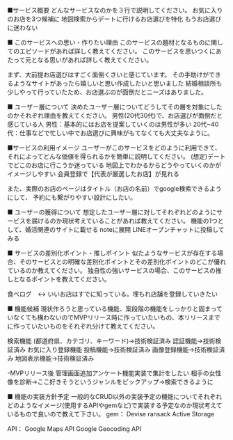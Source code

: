 ■サービス概要
どんなサービスなのかを３行で説明してください。
お気に入りのお店を3つ候補に
地図検索からデートに行けるお店選びを特化
もうお店選びに迷わない

■ このサービスへの思い・作りたい理由
このサービスの題材となるものに関してのエピソードがあれば詳しく教えてください。
このサービスを思いつくにあたって元となる思いがあれば詳しく教えてください。

まず、大前提お店選びはすごく面倒くさいと感じています。
その手助けができるようなサイトがあったら嬉しいと思い作成したいと思いました
結婚相談所も少しやって行っていたため、お店選ぶのが面倒だとニーズはありました。

■ ユーザー層について
決めたユーザー層についてどうしてその層を対象にしたのかそれぞれ理由を教えてください。
男性(20代30代)で、お店選びが面倒だと感じている人
男性：基本的にはお店を提案していくのは男性が多い
20代~40代：仕事などで忙しい中でお店選びに興味がもてなくても大丈夫なように。

■サービスの利用イメージ
ユーザーがこのサービスをどのように利用できて、それによってどんな価値を得られるかを簡単に説明してください。
(想定)デートでどこのお店に行こうか迷っている
地図上でわかるからどうやっていくのかがイメージしやすい
会員登録で【代表が厳選したお店】が見れる

また、実際のお店のページはタイトル（お店の名前）でgoogle検索できるようにして、
予約にも繋がりやすい設計にしたい。


■ ユーザーの獲得について
想定したユーザー層に対してそれぞれどのようにサービスを届けるのか現状考えていることがあれば教えてください。
機能の1つとして、婚活関連のサイトに載せる
noteに展開
LINEオープンチャットに投稿してみる

■ サービスの差別化ポイント・推しポイント
似たようなサービスが存在する場合、そのサービスとの明確な差別化ポイントとその差別化ポイントのどこが優れているのか教えてください。
独自性の強いサービスの場合、このサービスの推しとなるポイントを教えてください。

食べログ　↔︎ いいお店はすでに知っている。埋もれ店舗を登録していきたい

■ 機能候補
現状作ろうと思っている機能、案段階の機能をしっかりと固まっていなくても構わないのでMVPリリース時に作っていたいもの、本リリースまでに作っていたいものをそれぞれ分けて教えてください。

検索機能 (都道府県、カテゴリ、キーワード)→技術検証済み
認証機能→技術検証済み
お気に入り登録機能
投稿機能→技術検証済み
画像登録機能→技術検証済み
地図表示機能→技術検証済み

-MVPリリース後
管理画面追加アンケート機能実装で集計をしたい
相手の女性像を診断→ここ好きそうというジャンルをピックアップ→検索できるように

■ 機能の実装方針予定
一般的なCRUD以外の実装予定の機能についてそれぞれどのようなイメージ(使用するAPIやgemなど)で実装する予定なのか現状考えているもので良いので教えて下さい。
gem：
Devise
ransack
Active Storage

API：
Google Maps API
Google Geocoding API